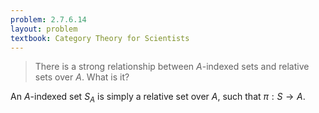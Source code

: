 ```yaml
---
problem: 2.7.6.14 
layout: problem
textbook: Category Theory for Scientists
---
```


> There is a strong relationship between $A$-indexed sets and relative sets over
> $A$. What is it?

An $A$-indexed set $S_A$ is simply a relative set over $A$, such that 
$\pi: S\to A$.
